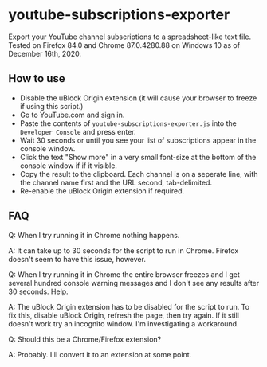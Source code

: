 # youtube-subscriptions-exporter
Export your YouTube channel subscriptions to a spreadsheet-like text file. Tested on Firefox 84.0 and Chrome 87.0.4280.88 on Windows 10 as of December 16th, 2020.

## How to use

- Disable the uBlock Origin extension (it will cause your browser to freeze if using this script.)
- Go to YouTube.com and sign in.
- Paste the contents of `youtube-subscriptions-exporter.js` into the `Developer Console` and press enter.
- Wait 30 seconds or until you see your list of subscriptions appear in the console window.
- Click the text "Show more" in a very small font-size at the bottom of the console window if if it visible.
- Copy the result to the clipboard. Each channel is on a seperate line, with the channel name first and the URL second, tab-delimited.
- Re-enable the uBlock Origin extension if required.

## FAQ

Q: When I try running it in Chrome nothing happens.

A: It can take up to 30 seconds for the script to run in Chrome. Firefox doesn't seem to have this issue, however.

Q: When I try running it in Chrome the entire browser freezes and I get several hundred console warning messages and I don't see any results after 30 seconds. Help.

A: The uBlock Origin extension has to be disabled for the script to run. To fix this, disable uBlock Origin, refresh the page, then try again. If it still doesn't work try an incognito window. I'm investigating a workaround.

Q: Should this be a Chrome/Firefox extension?

A: Probably. I'll convert it to an extension at some point.
